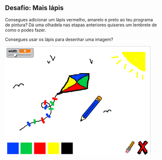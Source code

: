 ## Desafio: Mais lápis

Consegues adicionar um lápis vermelho, amarelo e preto ao teu programa de pintura? Dá uma olhadela nas etapas anteriores quiseres um lembrete de como o podes fazer.

Consegues usar os lápis para desenhar uma imagem?

![captura de ecrã](images/paint-final.png)